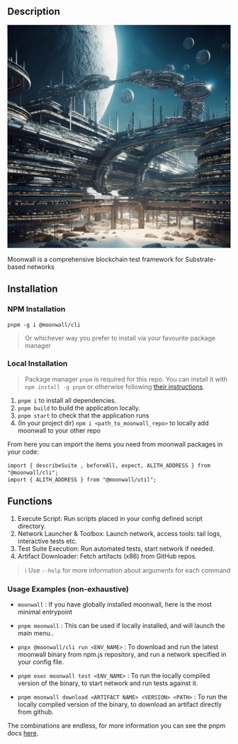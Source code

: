 ## Description
![moonwall](./moonwall.png)

Moonwall is a comprehensive blockchain test framework for Substrate-based networks

## Installation

### NPM Installation
```
pnpm -g i @moonwall/cli
```
> Or whichever way you prefer to install via your favourite package manager

### Local Installation

> Package manager `pnpm` is required for this repo. You can install it with `npm install -g pnpm` or otherwise following [their instructions](https://pnpm.io/installation).

1. `pnpm i` to install all dependencies.
2. `pnpm build` to build the application locally.
3. `pnpm start` to check that the application runs
4. (In your project dir) `npm i <path_to_moonwall_repo>` to locally add moonwall to your other repo

From here you can import the items you need from moonwall packages in your code:
```
import { describeSuite , beforeAll, expect, ALITH_ADDRESS } from "@moonwall/cli";
import { ALITH_ADDRESS } from "@moonwall/util";
```

## Functions

1. Execute Script: Run scripts placed in your config defined script directory.
2. Network Launcher & Toolbox: Launch network, access tools: tail logs, interactive tests etc.
3. Test Suite Execution: Run automated tests, start network if needed.
4. Artifact Downloader: Fetch artifacts (x86) from GitHub repos.

> :information_source: Use `--help` for more information about arguments for each command

### Usage Examples (non-exhaustive)

- `moonwall` : If you have globally installed moonwall, here is the most minimal entrypoint

- `pnpm moonwall` : This can be used if locally installed, and will launch the main menu..

- `pnpx @moonwall/cli run <ENV_NAME>` : To download and run the latest moonwall binary from npm.js repository, and run a network specified in your config file.

- `pnpm exec moonwall test <ENV_NAME>` : To run the locally compiled version of the binary, to start network and run tests against it.

- `pnpm moonwall download <ARTIFACT NAME> <VERSION> <PATH>` : To run the locally compiled version of the binary, to download an artifact directly from github.


The combinations are endless, for more information you can see the pnpm docs [here](https://pnpm.io/cli/run).
